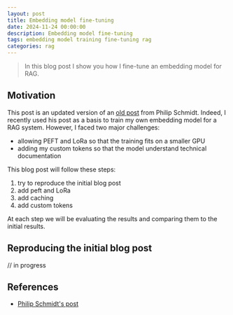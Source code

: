 ```yaml
---
layout: post
title: Embedding model fine-tuning
date: 2024-11-24 00:00:00
description: Embedding model fine-tuning
tags: embedding model training fine-tuning rag
categories: rag
---
```


> In this blog post I show you how I fine-tune an embedding model for RAG.

## Motivation
This post is an updated version of an [old post](https://www.philschmid.de/fine-tune-embedding-model-for-rag) from Philip Schmidt. Indeed, I recently used his post as a basis to train my own embedding model for a RAG system. However, I faced two major challenges:
- allowing PEFT and LoRa so that the training fits on a smaller GPU
- adding my custom tokens so that the model understand technical documentation

This blog post will follow these steps:
1. try to reproduce the initial blog post
2. add peft and LoRa
3. add caching
4. add custom tokens

At each step we will be evaluating the results and comparing them to the initial results.

## Reproducing the initial blog post

 // in progress

## References
- [Philip Schmidt's post](https://www.philschmid.de/fine-tune-embedding-model-for-rag)
